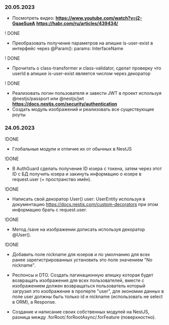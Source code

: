 ### 20.05.2023

- Посмотреть видео:
  **<https://www.youtube.com/watch?v=j2-GqaeSueA>**
  **<https://habr.com/ru/articles/439434/>**

! DONE

- Преобразовать получение параметров на апишке is-user-exist в интерфейс через @Param(): params: InterfaceName

! DONE

- Прочитать о class-transformer и class-validator, сделат проверку что userId в апишке is-user-exist является числом через декоратор

! DONE

- Реализовать логин пользователя и завести JWT в проект используя @nestjs/passport или @nestjs/jwt
  **<https://docs.nestjs.com/security/authentication>**
- Создать модуль изображений и реализовать все существующие роуты

### 24.05.2023

!DONE

- Глобальные модули и отличие их от обычных в NestJS

!DONE

- В AuthGuard сделать получение ID юзера с токена, затем через этот ID с БД получить юзера и закинуть информацию о юзере в request.user (+ пространство имён).

!DONE

- Написать свой декоратор User() user: UserEntity используя в документацию <https://docs.nestjs.com/custom-decorators> при этом информацию брать с request.user.

!DONE

- Метод /save на изображении дописать используя декоратор @User().

!DONE

- Добавить поле nickname для юзеров и по умолчанию для всех ранее зарегистрированных установить это поле значением "No nickname".

- Респонсы и DTO. Создать пагинационную апишку которая будет возвращать изображения для всех пользователей, вместе с изображением должен возвращаться пользователь который загрузил это изображение в проперте "user", для экономии данных в поле user должны быть только id и nickname (использовать не select в ORM), а Response.

- Создание и написание своих собственных модулей на NestJS, разница между .forRoot/.forRootAsync/.forFeature (поверхностно).
